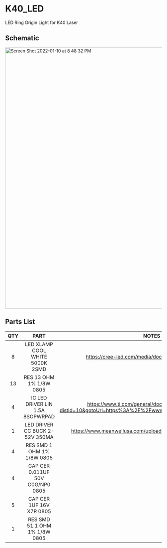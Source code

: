 
# K40_LED
LED Ring Origin Light for K40 Laser 

## Schematic
<img width="838" alt="Screen Shot 2022-01-10 at 8 48 32 PM" src="https://user-images.githubusercontent.com/75147239/148867185-e482ddc4-6f64-4e4b-98b2-358572556089.png">


## Parts List
| QTY | PART | NOTES |
|:---:|:----:|:-----:|
|8|LED XLAMP COOL WHITE 5000K 2SMD|https://cree-led.com/media/documents/XLampMX3.pdf|
|13|RES 13 OHM 1% 1/8W 0805||
|4|IC LED DRIVER LIN 1.5A 8SOPWRPAD|https://www.ti.com/general/docs/suppproductinfo.tsp?distId=10&gotoUrl=https%3A%2F%2Fwww.ti.com%2Flit%2Fgpn%2Flm3466|
|1|LED DRIVER CC BUCK 2-52V 350MA|https://www.meanwellusa.com/upload/pdf/LDD-H/LDD-H-spec.pdf|
|4|RES SMD 1 OHM 1% 1/8W 0805||
|4|CAP CER 0.011UF 50V C0G/NP0 0805	||
|5|CAP CER 1UF 16V X7R 0805||
|1|RES SMD 51.1 OHM 1% 1/8W 0805||

